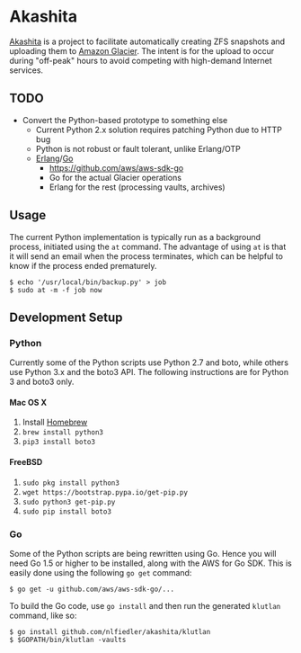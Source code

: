 # Akashita

[Akashita](http://en.wikipedia.org/wiki/Akashita) is a project to facilitate automatically creating ZFS snapshots and uploading them to [Amazon Glacier](https://aws.amazon.com/glacier/). The intent is for the upload to occur during "off-peak" hours to avoid competing with high-demand Internet services.

## TODO

* Convert the Python-based prototype to something else
    - Current Python 2.x solution requires patching Python due to HTTP bug
    - Python is not robust or fault tolerant, unlike Erlang/OTP
    - [Erlang](http://www.erlang.org)/[Go](https://golang.org)
        + https://github.com/aws/aws-sdk-go
        + Go for the actual Glacier operations
        + Erlang for the rest (processing vaults, archives)

## Usage

The current Python implementation is typically run as a background process, initiated using the `at` command. The advantage of using `at` is that it will send an email when the process terminates, which can be helpful to know if the process ended prematurely.

```
$ echo '/usr/local/bin/backup.py' > job
$ sudo at -m -f job now
```

## Development Setup

### Python

Currently some of the Python scripts use Python 2.7 and boto, while others use Python 3.x and the boto3 API. The following instructions are for Python 3 and boto3 only.

#### Mac OS X

1. Install [Homebrew](http://brew.sh)
1. `brew install python3`
1. `pip3 install boto3`

#### FreeBSD

1. `sudo pkg install python3`
1. `wget https://bootstrap.pypa.io/get-pip.py`
1. `sudo python3 get-pip.py`
1. `sudo pip install boto3`

### Go

Some of the Python scripts are being rewritten using Go. Hence you will need Go 1.5 or higher to be installed, along with the AWS for Go SDK. This is easily done using the following `go get` command:

```
$ go get -u github.com/aws/aws-sdk-go/...
```

To build the Go code, use `go install` and then run the generated `klutlan` command, like so:

```
$ go install github.com/nlfiedler/akashita/klutlan
$ $GOPATH/bin/klutlan -vaults
```
